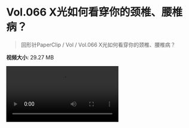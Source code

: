 # Vol.066 X光如何看穿你的颈椎、腰椎病？

> 回形针PaperClip / Vol / Vol.066 X光如何看穿你的颈椎、腰椎病？

**视频大小**: 29.27 MB

<div class="video"><video src="https://file.hsyhx.top/archive/PaperClip/Vol/066.mp4" controls preload>🤔 您的浏览器不支持 video 标签</video></div>